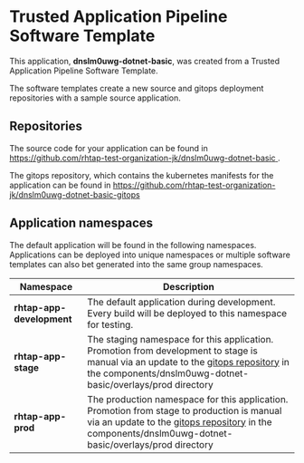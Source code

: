 # Trusted Application Pipeline Software Template

This application, **dnslm0uwg-dotnet-basic**, was created from a Trusted Application Pipeline Software Template.

The software templates create a new source and gitops deployment repositories with a sample source application. 

## Repositories

The source code for your application can be found in [https://github.com/rhtap-test-organization-jk/dnslm0uwg-dotnet-basic ](https://github.com/rhtap-test-organization-jk/dnslm0uwg-dotnet-basic ).
 
The gitops repository, which contains the kubernetes manifests for the application can be found in 
[https://github.com/rhtap-test-organization-jk/dnslm0uwg-dotnet-basic-gitops ](https://github.com/rhtap-test-organization-jk/dnslm0uwg-dotnet-basic-gitops ) 

## Application namespaces 

The default application will be found in the following namespaces. Applications can be deployed into unique namespaces or multiple software templates can also bet generated into the same group namespaces.  

|  Namespace   |  Description   |  
| -------- | -------- |   
| **rhtap-app-development** | The default application during development. Every build will be deployed to this namespace for testing. | 
| **rhtap-app-stage** | The staging namespace for this application. Promotion from development to stage is manual via an update to the [gitops repository](https://github.com/rhtap-test-organization-jk/dnslm0uwg-dotnet-basic-gitops ) in the components/dnslm0uwg-dotnet-basic/overlays/prod directory |  
| **rhtap-app-prod** | The production namespace for this application. Promotion from stage to production is manual via an update to the [gitops repository](https://github.com/rhtap-test-organization-jk/dnslm0uwg-dotnet-basic-gitops ) in the components/dnslm0uwg-dotnet-basic/overlays/prod directory | 